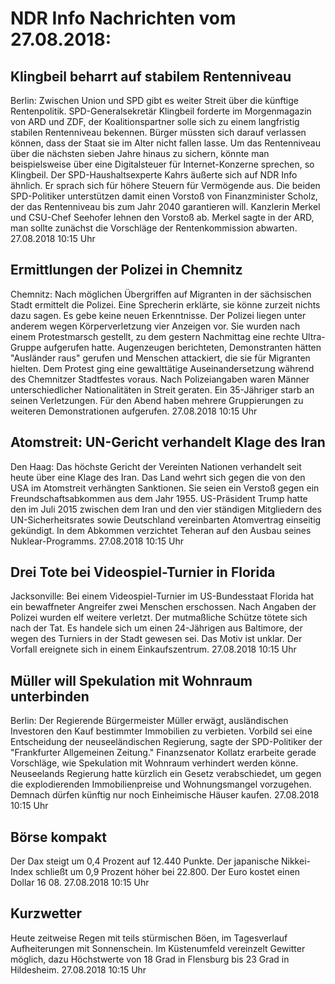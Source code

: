 # NDR Info Nachrichten vom 27.08.2018:


## Klingbeil beharrt auf stabilem Rentenniveau
Berlin: Zwischen Union und SPD gibt es weiter Streit über die künftige Rentenpolitik. SPD-Generalsekretär Klingbeil forderte im Morgenmagazin von ARD und ZDF, der Koalitionspartner solle sich zu einem langfristig stabilen Rentenniveau bekennen. Bürger müssten sich darauf verlassen können, dass der Staat sie im Alter nicht fallen lasse. Um das Rentenniveau über die nächsten sieben Jahre hinaus zu sichern, könnte man beispielsweise über eine Digitalsteuer für Internet-Konzerne sprechen, so Klingbeil. Der SPD-Haushaltsexperte Kahrs äußerte sich auf NDR Info ähnlich. Er sprach sich für höhere Steuern für Vermögende aus. Die beiden SPD-Politiker unterstützen damit einen Vorstoß von Finanzminister Scholz, der das Rentenniveau bis zum Jahr 2040 garantieren will. Kanzlerin Merkel und CSU-Chef Seehofer lehnen den Vorstoß ab. Merkel sagte in der ARD, man sollte zunächst die Vorschläge der Rentenkommission abwarten. 27.08.2018 10:15 Uhr 

## Ermittlungen der Polizei in Chemnitz
Chemnitz: Nach möglichen Übergriffen auf Migranten in der sächsischen Stadt ermittelt die Polizei. Eine Sprecherin erklärte, sie könne zurzeit nichts dazu sagen. Es gebe keine neuen Erkenntnisse. Der Polizei liegen unter anderem wegen Körperverletzung vier Anzeigen vor. Sie wurden nach einem Protestmarsch gestellt, zu dem gestern Nachmittag eine rechte Ultra-Gruppe aufgerufen hatte. Augenzeugen berichteten, Demonstranten hätten "Ausländer raus" gerufen und Menschen attackiert, die sie für Migranten hielten. Dem Protest ging eine gewalttätige Auseinandersetzung während des Chemnitzer Stadtfestes voraus. Nach Polizeiangaben waren Männer unterschiedlicher Nationalitäten in Streit geraten. Ein 35-Jähriger starb an seinen Verletzungen. Für den Abend haben mehrere Gruppierungen zu weiteren Demonstrationen aufgerufen. 27.08.2018 10:15 Uhr 

## Atomstreit: UN-Gericht verhandelt Klage des Iran
Den Haag: Das höchste Gericht der Vereinten Nationen verhandelt seit heute über eine Klage des Iran. Das Land wehrt sich gegen die von den USA im Atomstreit verhängten Sanktionen. Sie seien ein Verstoß gegen ein Freundschaftsabkommen aus dem Jahr 1955. US-Präsident Trump hatte den im Juli 2015 zwischen dem Iran und den vier ständigen Mitgliedern des UN-Sicherheitsrates sowie Deutschland vereinbarten Atomvertrag einseitig gekündigt. In dem Abkommen verzichtet Teheran auf den Ausbau seines Nuklear-Programms. 27.08.2018 10:15 Uhr 

## Drei Tote bei Videospiel-Turnier in Florida
Jacksonville: Bei einem Videospiel-Turnier im US-Bundesstaat Florida hat ein bewaffneter Angreifer zwei Menschen erschossen. Nach Angaben der Polizei wurden elf weitere verletzt. Der mutmaßliche Schütze tötete sich nach der Tat. Es handele sich um einen 24-Jährigen aus Baltimore, der wegen des Turniers in der Stadt gewesen sei. Das Motiv ist unklar. Der Vorfall ereignete sich in einem Einkaufszentrum. 27.08.2018 10:15 Uhr 

## Müller will Spekulation mit Wohnraum unterbinden
Berlin: Der Regierende Bürgermeister Müller erwägt, ausländischen Investoren den Kauf bestimmter Immobilien zu verbieten. Vorbild sei eine Entscheidung der neuseeländischen Regierung, sagte der SPD-Politiker der "Frankfurter Allgemeinen Zeitung." Finanzsenator Kollatz erarbeite gerade Vorschläge, wie Spekulation mit Wohnraum verhindert werden könne. Neuseelands Regierung hatte kürzlich ein Gesetz verabschiedet, um gegen die explodierenden Immobilienpreise und Wohnungsmangel vorzugehen. Demnach dürfen künftig nur noch Einheimische Häuser kaufen. 27.08.2018 10:15 Uhr 

## Börse kompakt
Der Dax steigt um 0,4 Prozent auf 12.440 Punkte. Der japanische Nikkei-Index schließt um 0,9 Prozent höher bei 22.800. Der Euro kostet einen Dollar 16 08. 27.08.2018 10:15 Uhr 

## Kurzwetter
Heute zeitweise Regen mit teils stürmischen Böen, im Tagesverlauf Aufheiterungen mit Sonnenschein. Im Küstenumfeld vereinzelt Gewitter möglich, dazu Höchstwerte von 18 Grad in Flensburg bis 23 Grad in Hildesheim. 27.08.2018 10:15 Uhr 
